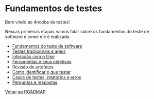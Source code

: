 # Fundamentos de testes

Bem vindo ao 4noobs de testes!

Nessas primeiras etapas vamos falar sobre os fundamentos do teste de software e como ele é realizado.

- [Fundamentos do teste de software](../docs/%231-Fundamentos-do-Teste-de-Software.md)
- [Testes tradicionais e ágeis](../docs/%231.1-Testes-Tradicionais-e-%C3%81geis.md)
- [Interação com o time](../docs/%231.2-Interacao-com-o-Time.md)
- [Ferramentas e seus objetivos](../docs/%231.3-Ferramentas-e-seus-Objetivos.md)
- [Revisão de artefatos](../docs/%231.4-Revisao-de-Artefatos.md)
- [Como identificar o que testar](../docs/%231.5-Como-Identificar-o-que-Testar.md)
- [Casos de testes, relatórios e erros](../docs/%231.6-Casos-de-Teste-Relators-de-Incidentes-e-Prioridades.md)
- [Perguntas e respostas](../docs/%231.7-Perguntas-e-respostas.md)

[Voltar ao ROADMAP](../README.md)
